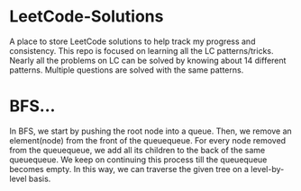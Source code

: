 # LeetCode-Solutions
A place to store LeetCode solutions to help track my progress and consistency. This repo is focused on learning all the LC patterns/tricks. Nearly all the problems on LC can be solved by knowing about 14 different patterns. Multiple questions are solved with the same patterns. 

# BFS...
In BFS, we start by pushing the root node into a queue. Then, we remove an element(node) from the front of the queuequeue. For every node removed from the queuequeue, we add all its children to the back of the same queuequeue. We keep on continuing this process till the queuequeue becomes empty. In this way, we can traverse the given tree on a level-by-level basis.
